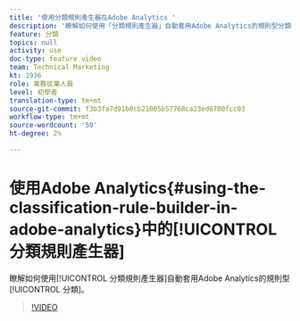 ```yaml
---
title: '使用分類規則產生器在Adobe Analytics '
description: '瞭解如何使用「分類規則產生器」自動套用Adobe Analytics的規則型分類。 '
feature: 分類
topics: null
activity: use
doc-type: feature video
team: Technical Marketing
kt: 1936
role: 業務從業人員
level: 初學者
translation-type: tm+mt
source-git-commit: f3b3fa7d91b0cb21005b57768ca23ed6700fcc03
workflow-type: tm+mt
source-wordcount: '50'
ht-degree: 2%

---
```



# 使用Adobe Analytics{#using-the-classification-rule-builder-in-adobe-analytics}中的[!UICONTROL 分類規則產生器]

瞭解如何使用[!UICONTROL 分類規則產生器]自動套用Adobe Analytics的規則型[!UICONTROL 分類]。

>[!VIDEO](https://video.tv.adobe.com/v/25884?quality=12)
